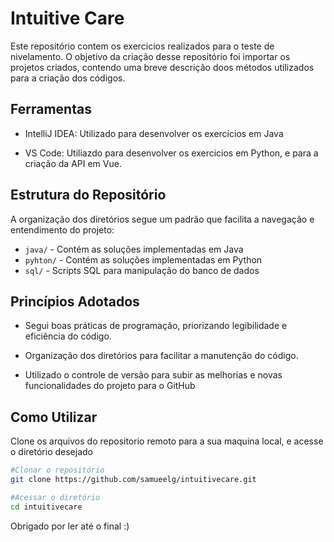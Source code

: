 
# Intuitive Care

Este repositório contem os exercicios realizados para o teste de nivelamento. O objetivo da criação desse repositório foi importar os projetos criados, contendo uma breve descrição doos métodos utilizados para a criação dos códigos.

## Ferramentas
* IntelliJ IDEA: Utilizado para desenvolver os exercícios em Java 

* VS Code: Utiliazdo para desenvolver os exercicios em Python, e para a criação da API em Vue.

## Estrutura do Repositório
A organização dos diretórios segue um padrão que facilita a navegação e entendimento do projeto:
* ```java/``` - Contém as soluções implementadas em Java
* ```pyhton/``` - Contém as soluções implementadas em Python
* ```sql/``` - Scripts SQL para manipulação do banco de dados

## Princípios Adotados

* Segui boas práticas de programação, priorizando legibilidade e eficiência do código.

* Organização dos diretórios para facilitar a manutenção do código.

* Utilizado o controle de versão para subir as melhorias e novas funcionalidades do projeto para o GitHub

## Como Utilizar

Clone os arquivos do repositorio remoto para a sua maquina local, e acesse o diretório desejado
```sh
#Clonar o repositório
git clone https://github.com/samueelg/intuitivecare.git

#Acessar o diretório
cd intuitivecare
```
Obrigado por ler até o final :)
